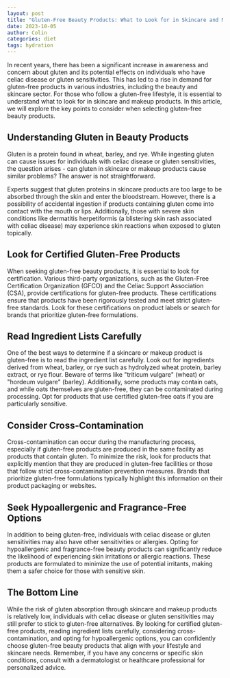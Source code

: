 ```yaml
---
layout: post
title: "Gluten-Free Beauty Products: What to Look for in Skincare and Makeup"
date: 2023-10-05
author: Colin
categories: diet
tags: hydration
---
```


In recent years, there has been a significant increase in awareness and concern about gluten and its potential effects on individuals who have celiac disease or gluten sensitivities. This has led to a rise in demand for gluten-free products in various industries, including the beauty and skincare sector. For those who follow a gluten-free lifestyle, it is essential to understand what to look for in skincare and makeup products. In this article, we will explore the key points to consider when selecting gluten-free beauty products.

## Understanding Gluten in Beauty Products

Gluten is a protein found in wheat, barley, and rye. While ingesting gluten can cause issues for individuals with celiac disease or gluten sensitivities, the question arises - can gluten in skincare or makeup products cause similar problems? The answer is not straightforward.

Experts suggest that gluten proteins in skincare products are too large to be absorbed through the skin and enter the bloodstream. However, there is a possibility of accidental ingestion if products containing gluten come into contact with the mouth or lips. Additionally, those with severe skin conditions like dermatitis herpetiformis (a blistering skin rash associated with celiac disease) may experience skin reactions when exposed to gluten topically.

## Look for Certified Gluten-Free Products

When seeking gluten-free beauty products, it is essential to look for certification. Various third-party organizations, such as the Gluten-Free Certification Organization (GFCO) and the Celiac Support Association (CSA), provide certifications for gluten-free products. These certifications ensure that products have been rigorously tested and meet strict gluten-free standards. Look for these certifications on product labels or search for brands that prioritize gluten-free formulations.

## Read Ingredient Lists Carefully

One of the best ways to determine if a skincare or makeup product is gluten-free is to read the ingredient list carefully. Look out for ingredients derived from wheat, barley, or rye such as hydrolyzed wheat protein, barley extract, or rye flour. Beware of terms like "triticum vulgare" (wheat) or "hordeum vulgare" (barley). Additionally, some products may contain oats, and while oats themselves are gluten-free, they can be contaminated during processing. Opt for products that use certified gluten-free oats if you are particularly sensitive.

## Consider Cross-Contamination

Cross-contamination can occur during the manufacturing process, especially if gluten-free products are produced in the same facility as products that contain gluten. To minimize the risk, look for products that explicitly mention that they are produced in gluten-free facilities or those that follow strict cross-contamination prevention measures. Brands that prioritize gluten-free formulations typically highlight this information on their product packaging or websites.

## Seek Hypoallergenic and Fragrance-Free Options

In addition to being gluten-free, individuals with celiac disease or gluten sensitivities may also have other sensitivities or allergies. Opting for hypoallergenic and fragrance-free beauty products can significantly reduce the likelihood of experiencing skin irritations or allergic reactions. These products are formulated to minimize the use of potential irritants, making them a safer choice for those with sensitive skin.

## The Bottom Line

While the risk of gluten absorption through skincare and makeup products is relatively low, individuals with celiac disease or gluten sensitivities may still prefer to stick to gluten-free alternatives. By looking for certified gluten-free products, reading ingredient lists carefully, considering cross-contamination, and opting for hypoallergenic options, you can confidently choose gluten-free beauty products that align with your lifestyle and skincare needs. Remember, if you have any concerns or specific skin conditions, consult with a dermatologist or healthcare professional for personalized advice.
